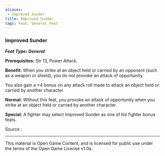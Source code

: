 ```yaml
---
aliases:
 - Improved Sunder
title: Improved Sunder
tags: Feat, General_Feat
---
```

### Improved Sunder 
***Feat Type: General***

**Prerequisites:** Str 13, Power Attack.

**Benefit:** When you strike at an object held or carried by an opponent
(such as a weapon or shield), you do not provoke an attack of
opportunity.

You also gain a +4 bonus on any attack roll made to attack an object
held or carried by another character.

**Normal:** Without this feat, you provoke an attack of opportunity when
you strike at an object held or carried by another character.

**Special:** A fighter may select Improved Sunder as one of his fighter
bonus feats.


Source :

---

This material is Open Game Content, and is licensed for public use under the terms of the Open Game License v1.0a.
